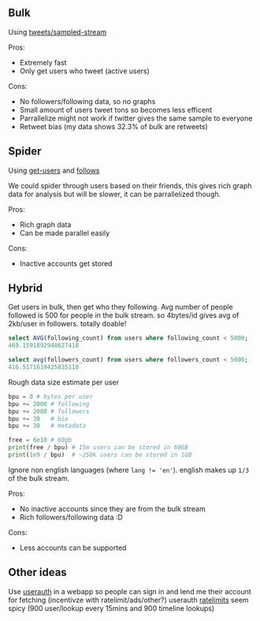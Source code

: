 ## Bulk
Using [tweets/sampled-stream](https://developer.twitter.com/en/docs/twitter-api/tweets/sampled-stream/introduction)

Pros:
- Extremely fast
- Only get users who tweet (active users)

Cons:
- No followers/following data, so no graphs
- Small amount of users tweet tons so becomes less efficent
- Parrallelize might not work if twitter gives the same sample to everyone
- Retweet bias (my data shows 32.3% of bulk are retweets)

## Spider

Using [get-users](https://developer.twitter.com/en/docs/twitter-api/users/lookup/api-reference/get-users) and [follows](https://developer.twitter.com/en/docs/twitter-api/users/follows/introduction)

We could spider through users based on their friends, this gives rich graph data for analysis but will be slower, it can be parrallelized though.

Pros:
- Rich graph data
- Can be made parallel easily

Cons:
- Inactive accounts get stored

## Hybrid

Get users in bulk, then get who they following.
Avg number of people followed is 500 for people in the bulk stream. so 4bytes/id gives avg of 2kb/user in followers. totally doable!

```sql
select AVG(following_count) from users where following_count < 5000;
469.1591892948627418

select avg(followers_count) from users where followers_count < 5000;
416.5171619425835110
```

Rough data size estimate per user
```py
bpu = 0 # bytes per user
bpu += 2000 # following
bpu += 2000 # followers
bpu += 30   # bio
bpu += 30   # metadata

free = 6e10 # 60gb
print(free / bpu) # 15m users can be stored in 60GB
print(1e9 / bpu)  # ~250k users can be stored in 1GB
```

Ignore non english languages (where `lang != 'en'`). english makes up `1/3` of the bulk stream.

Pros:
- No inactive accounts since they are from the bulk stream
- Rich followers/following data :D

Cons:
- Less accounts can be supported


## Other ideas

Use [userauth](https://developer.twitter.com/en/docs/authentication/oauth-1-0a) in a webapp so people can sign in and lend me their account for fetching (incentivze with ratelimit/ads/other?)
userauth [ratelimits](https://developer.twitter.com/en/docs/twitter-api/rate-limits) seem spicy (900 user/lookup every 15mins and 900 timeline lookups)

